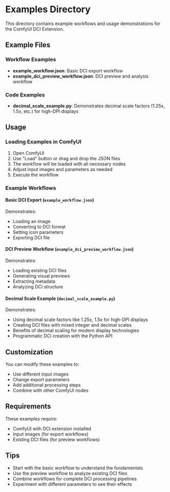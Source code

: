 # Examples Directory

This directory contains example workflows and usage demonstrations for the ComfyUI DCI Extension.

## Example Files

### Workflow Examples
- **example_workflow.json**: Basic DCI export workflow
- **example_dci_preview_workflow.json**: DCI preview and analysis workflow

### Code Examples
- **decimal_scale_example.py**: Demonstrates decimal scale factors (1.25x, 1.5x, etc.) for high-DPI displays

## Usage

### Loading Examples in ComfyUI

1. Open ComfyUI
2. Use "Load" button or drag and drop the JSON files
3. The workflow will be loaded with all necessary nodes
4. Adjust input images and parameters as needed
5. Execute the workflow

### Example Workflows

#### Basic DCI Export (`example_workflow.json`)
Demonstrates:
- Loading an image
- Converting to DCI format
- Setting icon parameters
- Exporting DCI file

#### DCI Preview Workflow (`example_dci_preview_workflow.json`)
Demonstrates:
- Loading existing DCI files
- Generating visual previews
- Extracting metadata
- Analyzing DCI structure

#### Decimal Scale Example (`decimal_scale_example.py`)
Demonstrates:
- Using decimal scale factors like 1.25x, 1.5x for high-DPI displays
- Creating DCI files with mixed integer and decimal scales
- Benefits of decimal scaling for modern display technologies
- Programmatic DCI creation with the Python API

## Customization

You can modify these examples to:
- Use different input images
- Change export parameters
- Add additional processing steps
- Combine with other ComfyUI nodes

## Requirements

These examples require:
- ComfyUI with DCI extension installed
- Input images (for export workflows)
- Existing DCI files (for preview workflows)

## Tips

- Start with the basic workflow to understand the fundamentals
- Use the preview workflow to analyze existing DCI files
- Combine workflows for complete DCI processing pipelines
- Experiment with different parameters to see their effects
